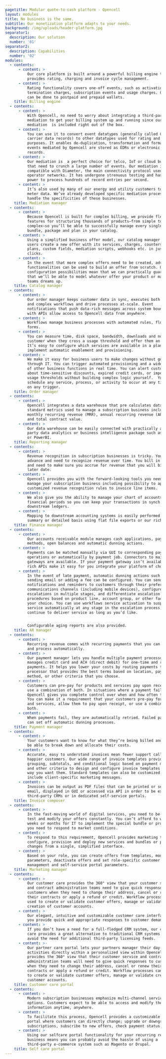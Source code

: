 ```yaml
---
pagetitle: Modular quote-to-cash platform - Opencell
layout: modules
title: No business is the same.
subtitle: Our monetization platform adapts to your needs.
background: /img/uploads/header-platform.jpg
separator1:
  description: Our solution
  number: '01'
separator2:
  description: Capabilities
  number: '02'
modules:
  - contents:
      - content: >
          Our core platform is built around a powerful billing engine that
          provides rating, charging and invoice cycle management.
      - content: >
          Rating functionality covers one-off events, such as activation and
          termination charges, subscription events and usage charges. Charging
          can be done to postpaid and prepaid wallets.
    title: Billing engine
  - contents:
      - content: >
          With Opencell, no need to worry about integrating a third-party
          mediation to get your billing system up and running since our
          mediation  is included right out of the box.
      - content: >
          You can use it to convert event datatypes (generally called CDRs or
          carrier data records) to other datatypes used for rating and billing
          purposes. It enables de-duplication, transformation and formating. CDR
          events mediated by Opencell are stored as EDRs or electronic data
          records.  
      - content: >
          Our mediation is  a perfect choice for telco, IoT or cloud businesses
          that need to crunch a large number of events. Our mediation is
          compatible with Diameter, the main connectivity protocol used in telco
          operator networks. It has undergone strenuous testing and has the
          power to process hundreds of record entries per second.
      - content: >
          It’s also used by many of our energy and utility customers to crunch
          meter data. We’ve already developed specific mediation processes to
          handle the specificities of these businesses.
    title: Mediation manager
  - contents:
      - content: >
          Because Opencell is built for complex billing, we provide flexible
          features for structuring thousands of products—from simple to
          complex—so you’ll be able to successfully manage every single product,
          bundle, package and plan in your catalog.
      - content: >
          Using a simplified business offer model, our catalog manager lets
          users create a new offer with its services, charges, counters, price
          plans, custom fields, mediation scripts, webhooks etc. in just a few
          clicks.
      - content: >
          In the event that more complex offers need to be created, advanced
          functionalities can be used to build an offer from scratch. Our rich
          configuration possibilities mean that we can practically guarantee
          that we’ll be able to model whatever offer your product or marketing
          teams dreams up.
    title: Catalog manager
  - contents:
      - content: >
          Our order manager keeps customer data in sync, executes both simple
          and complex workflows and drive processes at-scale. Event
          notifications that push data-rich messages across system boundaries
          with APIs allow access to Opencell data from anywhere.
      - content: >
          Workflows manage business processes with automated rules, flows, and
          forms.
      - content: >
          You can measure time, disk space, bandwidth, downloads and notify a
          customer when they cross a usage threshold and offer them an upgrade.
          It’s easy to configure which services are available in a plan and
          implement automatic enablement and provisioning.
      - content: >
          We make it easy for business users to make changes without going
          through IT. You can trigger automated provisioning and a wide variety
          of other business functions in real time. You can alert customers
          about time-sensitive discounts, expired credit cards, or impending
          usage thresholds without building complex logic yourself.  You can
          schedule any service, process, or activity to occur at any time, based
          on any trigger.
    title: Order manager
  - contents:
      - content: >
          Opencell integrates a data warehouse that pre calculates data and
          standard metrics used to manage a subscription business including
          monthly recurring revenue (MRR), annual recurring revenue (ARR), churn
          and total contract value.
      - content: >
          Our data warehouse can be easily connected with practically any third
          party data analytics or business intelligence package such as Qlikview
          or PowerBI.
    title: Reporting manager
  - contents:
      - content: >
          Revenue recognition in subscription businesses is tricky. You bill in
          advance and need to recognize revenue over time. You bill in arrears
          and need to make sure you accrue for revenue that you will bill at a
          later date.
      - content: >
          Opencell provides you with the forward-looking tools you need to
          manage your subscription business including possibility to apply
          customized revenue recognition rules to invoice line items.
      - content: >
          We also give you the ability to manage your chart of accounts and
          financial periods so you can keep your transactions in synch with your
          downstream ledgers.
      - content: >
          Mapping to downstream accounting systems is easily performed on a
          summary or detailed basis using flat file exports or our rich APIs.
    title: Finance manager
  - contents:
      - content: >
          Our accounts receivable module manages cash applications, payment
          methods, open balances and automatic dunning actions.
      - content: >
          Payments can be matched manually via GUI to corresponding payments
          operations or automatically by payment job. Connectors to main payment
          gateways are available. If your payment gateway isn’t available, our
          rich APIs make it easy for you integrate your platform of choice.
      - content: >
          In the event of late payment, automatic dunning actions such as
          sending email or adding a fee can be configured. You can send
          notifications and reminders to customers through their preferred
          communications channels (including mobile devices), configure
          escalations in multiple stages, and differentiate escalation
          procedures based on product line, account group, or other factors of
          your choice. You can use workflows service activation to suspend
          service automatically at any stage in the escalation process, or
          continue to deliver service as long as you’d like.


          Configurable aging reports are also provided.
    title: AR manager
  - contents:
      - content: >
          Recurring revenue comes with recurring payments that you can schedule
          and process automatically.
      - content: >
          Our payment manager lets you handle multiple payment processors. It
          manages credit card and ACH (direct debit) for one-time and recurring
          payments. It helps you lower your costs by routing payments to the
          processor that provides the best terms based on location, payment
          method, or other criteria that you choose.
      - content: >
          Customers can pre-pay for products and services pay upon receipt, or
          use a combination of both. In situations where a payment fails,
          Opencell gives you complete control over when and how often to retry.
          You can make it a requirement that your customers pre-pay for products
          and services, allow them to pay upon receipt, or use a combination of
          both.
      - content: >
          When payments fail, they are automatically retried. Failed payments
          can set off automatic dunning processes.
    title: Payment manager
  - contents:
      - content: >
          Your customers want to know for what they’re being billed and want to
          be able to break down and allocate their costs.
      - content: >
          Accurate, easy to understand invoices mean fewer support calls and
          happier customers. Our wide range of invoice templates provide
          grouping, subtotals, and conditional logic based on payment methods
          and other criteria to design and configure invoice templates just the
          way you want them. Standard templates can also be customized to
          include client-specific marketing messages.
      - content: >
          Invoices can be output as PDF files that can be printed or sent by
          email, displayed in GUI or accessed via API in order to be exposed in
          third-party CRMs or in dedicated self-service portals.
    title: Invoice composer
  - contents:
      - content: >
          In the fast-moving world of digital services, you need to be able to
          test and modify your offers constantly. You can’t afford to wait for
          weeks or months for IT to implement the special bundle or promotion
          you need to respond to market conditions.
      - content: >
          To respond to this requirement, Opencell provides marketing teams
          configure, provision and deploy new services and bundles or price
          changes from a single, simplified interface.
      - content: >
          Based on your role, you can create offers from templates, modify offer
          parameters, deactivate offers and set role-specific customer care
          management and self-service portal parameters.
    title: Marketing manager
  - contents:
      - content: >
          Our customer care provides the 360° view that your customer service
          and contract administration teams need to give quick responses to
          customers when they need to change their address, cancel or renew
          their contracts or apply a refund or credit. Workflow processes can be
          used to create or validate customer offers, manage or validate
          creation of customer accounts.
      - content: >
          Our elegant, intuitive and customizable customer care interface lets
          you provide quick and appropriate responses to customer demands.
      - content: >
          If you don’t have a need for a full-fledged CRM system, our customer
          care provides a great alternative to traditional CRM systems and can
          avoid the need for additional third-party licensing feeds.
      - content: >-
          Our partner care portal lets your partners manager their day-to-day
          activities directly within a personalized view within Opencell. It
          provides the 360° view that their customer service and contract
          administration teams will need to give quick responses to customers
          when they need to change their address, cancel or renew their
          contracts or apply a refund or credit. Workflow processes can be used
          to create or validate customer offers, manage or validate creation of
          customer accounts.
    title: Customer care portal
  - contents:
      - content: >
          Modern subscription businesses emphasize multi-channel service
          options. Customers expect to be able to access and modify their
          information anytime, anywhere.
      - content: >
          To facilitate this process, Opencell provides a customizable selfcare
          portal where customers can directly change; upgrade or downgrade
          subscriptions, subscribe to new offers, check payment status etc.
      - content: >
          Using our selfcare portal functionality for your recurring revenue
          business means you can probably avoid the hassle of using a
          third-party e-commerce system such as Magento or Drupal.
    title: Self care portal
---
```


